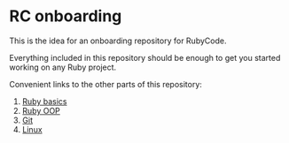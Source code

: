# RC onboarding

This is the idea for an onboarding repository for RubyCode.

Everything included in this repository should be enough to get you started working on any Ruby project.

Convenient links to the other parts of this repository:

1. [Ruby basics](ruby_basics/)
2. [Ruby OOP](ruby_oop/)
3. [Git](git/)
4. [Linux](linux/)
